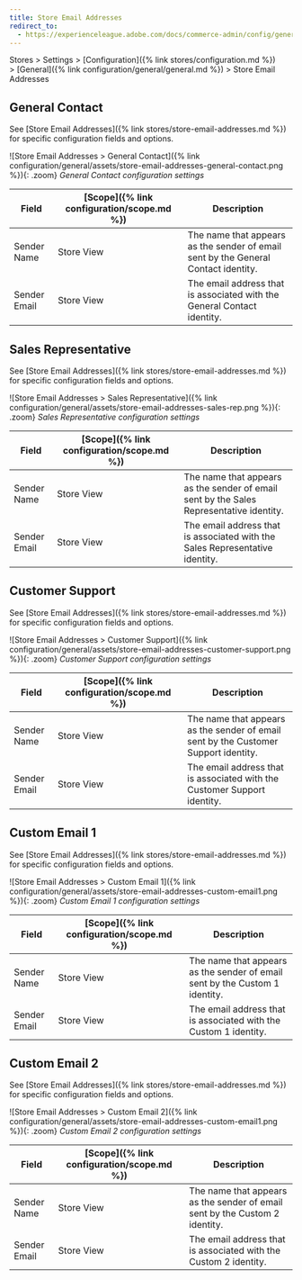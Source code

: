 ```yaml
---
title: Store Email Addresses
redirect_to:
  - https://experienceleague.adobe.com/docs/commerce-admin/config/general/store-email-addresses.html
---
```


Stores > Settings > [Configuration]({% link stores/configuration.md %}) > [General]({% link configuration/general/general.md %}) > Store Email Addresses

## General Contact

See [Store Email Addresses]({% link stores/store-email-addresses.md %}) for specific configuration fields and options.

![Store Email Addresses > General Contact]({% link configuration/general/assets/store-email-addresses-general-contact.png %}){: .zoom}
_General Contact configuration settings_

|Field|[Scope]({% link configuration/scope.md %})|Description|
|--- |--- |--- |
|Sender Name|Store View|The name that appears as the sender of email sent by the General Contact identity.|
|Sender Email|Store View|The email address that is associated with the General Contact identity.|

## Sales Representative

See [Store Email Addresses]({% link stores/store-email-addresses.md %}) for specific configuration fields and options.

![Store Email Addresses > Sales Representative]({% link configuration/general/assets/store-email-addresses-sales-rep.png %}){: .zoom}
_Sales Representative configuration settings_

|Field|[Scope]({% link configuration/scope.md %})|Description|
|--- |--- |--- |
|Sender Name|Store View|The name that appears as the sender of email sent by the Sales Representative identity.|
|Sender Email|Store View|The email address that is associated with the Sales Representative identity.|

## Customer Support

See [Store Email Addresses]({% link stores/store-email-addresses.md %}) for specific configuration fields and options.

![Store Email Addresses > Customer Support]({% link configuration/general/assets/store-email-addresses-customer-support.png %}){: .zoom}
_Customer Support configuration settings_

|Field|[Scope]({% link configuration/scope.md %})|Description|
|--- |--- |--- |
|Sender Name|Store View|The name that appears as the sender of email sent by the Customer Support identity.|
|Sender Email|Store View|The email address that is associated with the Customer Support identity.|

## Custom Email 1

See [Store Email Addresses]({% link stores/store-email-addresses.md %}) for specific configuration fields and options.

![Store Email Addresses > Custom Email 1]({% link configuration/general/assets/store-email-addresses-custom-email1.png %}){: .zoom}
_Custom Email 1 configuration settings_

|Field|[Scope]({% link configuration/scope.md %})|Description|
|--- |--- |--- |
|Sender Name|Store View|The name that appears as the sender of email sent by the Custom 1 identity.|
|Sender Email|Store View|The email address that is associated with the Custom 1 identity.|

## Custom Email 2

See [Store Email Addresses]({% link stores/store-email-addresses.md %}) for specific configuration fields and options.

![Store Email Addresses > Custom Email 2]({% link configuration/general/assets/store-email-addresses-custom-email1.png %}){: .zoom}
_Custom Email 2 configuration settings_

|Field|[Scope]({% link configuration/scope.md %})|Description|
|--- |--- |--- |
|Sender Name|Store View|The name that appears as the sender of email sent by the Custom 2 identity.|
|Sender Email|Store View|The email address that is associated with the Custom 2 identity.|
